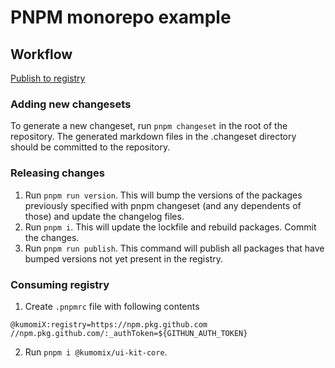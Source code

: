# PNPM monorepo example

## Workflow

[Publish to registry](https://adevait.com/software/publish-private-npm-packages-with-github-package-registry)

### Adding new changesets

To generate a new changeset, run `pnpm changeset` in the root of the repository. The generated markdown files in the .changeset directory should be committed to the repository.

### Releasing changes

1. Run `pnpm run version`. This will bump the versions of the packages previously specified with pnpm changeset (and any dependents of those) and update the changelog files.
2. Run `pnpm i`. This will update the lockfile and rebuild packages.
   Commit the changes.
3. Run `pnpm run publish`. This command will publish all packages that have bumped versions not yet present in the registry.

### Consuming registry

1. Create `.pnpmrc` file with following contents

```
@kumomiX:registry=https://npm.pkg.github.com
//npm.pkg.github.com/:_authToken=${GITHUN_AUTH_TOKEN}
```

2. Run `pnpm i @kumomix/ui-kit-core`.
